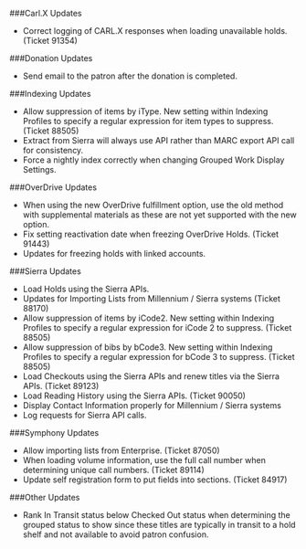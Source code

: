###Carl.X Updates
- Correct logging of CARL.X responses when loading unavailable holds. (Ticket 91354)

###Donation Updates
- Send email to the patron after the donation is completed.  

###Indexing Updates
- Allow suppression of items by iType. New setting within Indexing Profiles to specify a regular expression for item types to suppress. (Ticket 88505)
- Extract from Sierra will always use API rather than MARC export API call for consistency. 
- Force a nightly index correctly when changing Grouped Work Display Settings.   

###OverDrive Updates
- When using the new OverDrive fulfillment option, use the old method with supplemental materials as these are not yet supported with the new option.  
- Fix setting reactivation date when freezing OverDrive Holds. (Ticket 91443) 
- Updates for freezing holds with linked accounts. 

###Sierra Updates
- Load Holds using the Sierra APIs.
- Updates for Importing Lists from Millennium / Sierra systems (Ticket 88170)
- Allow suppression of items by iCode2. New setting within Indexing Profiles to specify a regular expression for iCode 2 to suppress. (Ticket 88505) 
- Allow suppression of bibs by bCode3. New setting within Indexing Profiles to specify a regular expression for bCode 3 to suppress. (Ticket 88505)
- Load Checkouts using the Sierra APIs and renew titles via the Sierra APIs. (Ticket 89123) 
- Load Reading History using the Sierra APIs. (Ticket 90050)
- Display Contact Information properly for Millennium / Sierra systems
- Log requests for Sierra API calls. 

###Symphony Updates
- Allow importing lists from Enterprise. (Ticket 87050)
- When loading volume information, use the full call number when determining unique call numbers. (Ticket 89114) 
- Update self registration form to put fields into sections. (Ticket 84917)

###Other Updates
- Rank In Transit status below Checked Out status when determining the grouped status to show since these titles are typically in transit to a hold shelf and not available to avoid patron confusion.  
